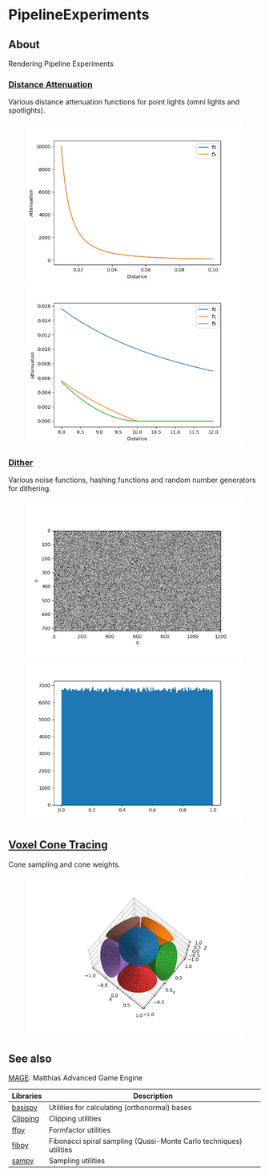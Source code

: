 # PipelineExperiments

## About
Rendering Pipeline Experiments

### [Distance Attenuation](https://github.com/matt77hias/PipelineExperiments/blob/master/src/distance_attenuation.py)
Various distance attenuation functions for point lights (omni lights and spotlights).

<p align="center">
<img src="res/distance_attenuation1.png" width="430">
<img src="res/distance_attenuation2.png" width="430">
</p>

### [Dither](https://github.com/matt77hias/PipelineExperiments/blob/master/src/dither.py)
Various noise functions, hashing functions and random number generators for dithering.

<p align="center">
<img src="res/dither1.png" width="430">
<img src="res/dither2.png" width="430">
</p>

## [Voxel Cone Tracing](https://github.com/matt77hias/PipelineExperiments/blob/master/src/vct.py)
Cone sampling and cone weights.

<p align="center">
<img src="res/vct1.png" width="430">
</p>


## See also

[MAGE](https://github.com/matt77hias/MAGE): Matthias Advanced Game Engine

| Libraries                                          | Description                                                        |
|----------------------------------------------------|--------------------------------------------------------------------|
| [basispy](https://github.com/matt77hias/basispy)   | Utilities for calculating (orthonormal) bases                      |
| [Clipping](https://github.com/matt77hias/Clipping) | Clipping utilities                                                 |
| [ffpy](https://github.com/matt77hias/ffpy)         | Formfactor utilities                                               |
| [fibpy](https://github.com/matt77hias/fibpy)       | Fibonacci spiral sampling (Quasi-Monte Carlo techniques) utilities |
| [sampy](https://github.com/matt77hias/sampy)       | Sampling utilities                                                 |

